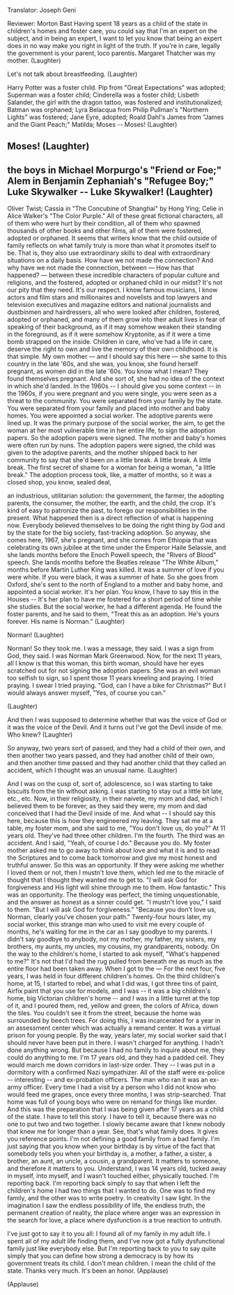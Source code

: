 

Translator: Joseph Geni

Reviewer: Morton Bast
Having spent 18 years as a child of the state
in children&#39;s homes and foster care,
you could say that I&#39;m an expert on the subject,
and in being an expert, I want to let you know that
being an expert does in no way make you right
in light of the truth.
If you&#39;re in care, legally the government is your
parent, loco parentis.
Margaret Thatcher was my mother. 
(Laughter)

Let&#39;s not talk about breastfeeding. 
(Laughter)

Harry Potter was a foster child.
Pip from &quot;Great Expectations&quot; was adopted;
Superman was a foster child;
Cinderella was a foster child;
Lisbeth Salander, the girl with the dragon tattoo,
was fostered and institutionalized;
Batman was orphaned;
Lyra Belacqua from Philip Pullman&#39;s &quot;Northern Lights&quot;
was fostered;
Jane Eyre, adopted;
Roald Dahl&#39;s James from &quot;James and the Giant Peach;&quot;
Matilda; Moses -- Moses! 
(Laughter)

Moses! 
(Laughter)
 --
the boys in Michael Morpurgo&#39;s &quot;Friend or Foe;&quot;
Alem in Benjamin Zephaniah&#39;s &quot;Refugee Boy;&quot;
Luke Skywalker --
Luke Skywalker! 
(Laughter)
 --
Oliver Twist;
Cassia in &quot;The Concubine of Shanghai&quot; by Hong Ying;
Celie in Alice Walker&#39;s &quot;The Color Purple.&quot;
All of these great fictional characters, all of them
who were hurt by their condition,
all of them who spawned thousands of other books
and other films, all of them
were fostered, adopted or orphaned.
It seems that writers know that the child
outside of family reflects on what family truly is
more than what it promotes itself to be.
That is, they also use extraordinary skills
to deal with extraordinary situations on a daily basis.
How have we not made the connection?
And why have we not made the connection, between
— How has that happened? —
between these incredible characters of popular culture
and religions, and the fostered, adopted or orphaned child
in our midst? It&#39;s not our pity that they need.
It&#39;s our respect.
I know famous musicians,
I know actors and film stars and millionaires and novelists
and top lawyers and television executives
and magazine editors and national journalists
and dustbinmen and hairdressers, all who were
looked after children, fostered, adopted or orphaned,
and many of them grow into their adult lives
in fear of speaking of their background, as if it may
somehow weaken their standing in the foreground,
as if it were somehow Kryptonite, as if it were a time bomb
strapped on the inside. Children in care,
who&#39;ve had a life in care, deserve the right
to own and live the memory of their own childhood.
It is that simple.
My own mother — and I should say this here —
she same to this country in the late &#39;60s,
and she was, you know, she found herself pregnant,
as women did in the late &#39;60s. You know what I mean?
They found themselves pregnant.
And she sort of, she had no idea of the context
in which she&#39;d landed.
In the 1960s -- I should give you some context -- in the 1960s,
if you were pregnant and you were single,
you were seen as a threat to the community.
You were separated from your family by the state.
You were separated from your family and placed into
mother and baby homes.
You were appointed a social worker.
The adoptive parents were lined up.
It was the primary purpose of the social worker, the aim,
to get the woman at her most vulnerable time
in her entire life, to sign the adoption papers.
So the adoption papers were signed.
The mother and baby&#39;s homes were often run by nuns.
The adoption papers were signed,
the child was given to the adoptive parents, and the mother
shipped back to her community
to say that she&#39;d been on a little break.
A little break.
A little break.
The first secret of shame for a woman
for being a woman, &quot;a little break.&quot;
The adoption process took, like, a matter of months,
so it was a closed shop, you know, sealed deal,

an industrious, utilitarian solution:
the government, the farmer,
the adopting parents, the consumer,
the mother, the earth, and the child, the crop.
It&#39;s kind of easy to patronize the past,
to forego our responsibilities in the present.
What happened then is a direct reflection
of what is happening now. Everybody believed themselves
to be doing the right thing by God and by the state
for the big society, fast-tracking adoption.
So anyway, she comes here, 1967, she&#39;s pregnant,
and she comes from Ethiopia that was celebrating
its own jubilee at the time
under the Emperor Haile Selassie,
and she lands months before the Enoch Powell speech,
the &quot;Rivers of Blood&quot; speech.
She lands months before the Beatles release &quot;The White Album,&quot;
months before Martin Luther King was killed.
It was a summer of love if you were white.
If you were black, it was a summer of hate.
So she goes from Oxford, she&#39;s sent to the north of England
to a mother and baby home, and appointed a social worker.
It&#39;s her plan. You know, I have to say this in the Houses --
It&#39;s her plan to have me fostered for a short period of time
while she studies. But the social worker,
he had a different agenda.
He found the foster parents, and he said to them,
&quot;Treat this as an adoption. He&#39;s yours forever.
His name is Norman.&quot; 
(Laughter)

Norman! 
(Laughter)

Norman!
So they took me. I was a message, they said.
I was a sign from God, they said.
I was Norman Mark Greenwood.
Now, for the next 11 years, all I know is that this woman,
this birth woman, should have her eyes scratched out
for not signing the adoption papers. She was an evil woman
too selfish to sign, so I spent those 11 years
kneeling and praying.
I tried praying. I swear I tried praying.
&quot;God, can I have a bike for Christmas?&quot;
But I would always answer myself, &quot;Yes, of course you can.&quot;

(Laughter)

And then I was supposed to determine whether that
was the voice of God or it was the voice of the Devil.
And it turns out I&#39;ve got the Devil inside of me.
Who knew? 
(Laughter)

So anyway, two years sort of passed,
and they had a child of their own,
and then another two years passed, and they had another child of their own,
and then another time passed
and they had another child that they called an accident,
which I thought was an unusual name. 
(Laughter)

And I was on the cusp of, sort of, adolescence,
so I was starting to take biscuits from the tin without asking.
I was starting to stay out a little bit late, etc., etc.
Now, in their religiosity, in their naivete,
my mom and dad, which I believed them to be forever,
as they said they were, my mom and dad
conceived that I had the Devil inside of me.
And what -- I should say this here, because this is how
they engineered my leaving.
They sat me at a table, my foster mom, and she said to me,
&quot;You don&#39;t love us, do you?&quot; At 11 years old.
They&#39;ve had three other children. I&#39;m the fourth. The third was an accident.
And I said, &quot;Yeah, of course I do.&quot; Because you do.
My foster mother asked me to go away to think about love
and what it is and to read the Scriptures and to come back tomorrow
and give my most honest and truthful answer.
So this was an opportunity. If they were asking me
whether I loved them or not, then I mustn&#39;t love them,
which led me to the miracle of thought that I thought they wanted me to get to.
&quot;I will ask God for forgiveness and His light will shine
through me to them. How fantastic.&quot; This was an opportunity.
The theology was perfect, the timing unquestionable,
and the answer as honest as a sinner could get.
&quot;I mustn&#39;t love you,&quot; I said to them. &quot;But I will ask God for forgiveness.&quot;
&quot;Because you don&#39;t love us, Norman,
clearly you&#39;ve chosen your path.&quot;
Twenty-four hours later, my social worker,
this strange man who used to visit me every couple of months,
he&#39;s waiting for me in the car as I say goodbye to my parents.
I didn&#39;t say goodbye to anybody, not my mother, my father,
my sisters, my brothers, my aunts, my uncles,
my cousins, my grandparents, nobody.
On the way to the children&#39;s home, I started to ask myself,
&quot;What&#39;s happened to me?&quot;
It&#39;s not that I&#39;d had the rug pulled from beneath me
as much as the entire floor had been taken away.
When I got to the —
For the next four, five years,
I was held in four different children&#39;s homes.
On the third children&#39;s home, at 15,
I started to rebel, and what I did was,
I got three tins of paint, Airfix paint that you use for models,
and I was -- it was a big children&#39;s home, big Victorian children&#39;s home --
and I was in a little turret at the top of it,
and I poured them, red, yellow and green,
the colors of Africa, down the tiles.
You couldn&#39;t see it from the street, because the home
was surrounded by beech trees.
For doing this, I was incarcerated for a year
in an assessment center which was actually
a remand center. It was a virtual prison
for young people.
By the way, years later, my social worker said
that I should never have been put in there.
I wasn&#39;t charged for anything. I hadn&#39;t done anything wrong.
But because I had no family to inquire about me,
they could do anything to me.
I&#39;m 17 years old, and
they had a padded cell.
They would march me down corridors in last-size order.
They -- I was put in a dormitory
with a confirmed Nazi sympathizer.
All of the staff were ex-police -- interesting --
and ex-probation officers.
The man who ran it was an ex-army officer.
Every time I had a visit by a person who I did not know
who would feed me grapes, once every three months,
I was strip-searched.
That home was full of young boys who were on remand
for things like murder.
And this was the preparation that I was being given
after 17 years as a child of the state.
I have to tell this story.
I have to tell it, because there was no one
to put two and two together.
I slowly became aware that I knew nobody
that knew me for longer than a year.
See, that&#39;s what family does.
It gives you reference points.
I&#39;m not defining a good family from a bad family.
I&#39;m just saying that you know when your birthday is
by virtue of the fact that somebody tells you when your birthday is,
a mother, a father, a sister, a brother, an aunt, an uncle,
a cousin, a grandparent. It matters to someone,
and therefore it matters to you. Understand,
I was 14 years old, tucked away in myself, into myself,
and I wasn&#39;t touched either, physically touched.
I&#39;m reporting back. I&#39;m reporting back simply to say that
when I left the children&#39;s home I had two things
that I wanted to do. One was to find my family,
and the other was to write poetry.
In creativity I saw light.
In the imagination I saw the endless possibility of life,
the endless truth, the permanent creation of reality,
the place where anger was an expression
in the search for love, a place where dysfunction
is a true reaction to untruth.

I&#39;ve just got to say it to you all: I found all of my family
in my adult life. I spent all of my adult life finding them,
and I&#39;ve now got a fully dysfunctional family just like everybody else.
But I&#39;m reporting back to you to say quite simply
that you can define how strong a democracy is
by how its government treats its child.
I don&#39;t mean children. I mean the child of the state.
Thanks very much. It&#39;s been an honor. 
(Applause)


(Applause)

